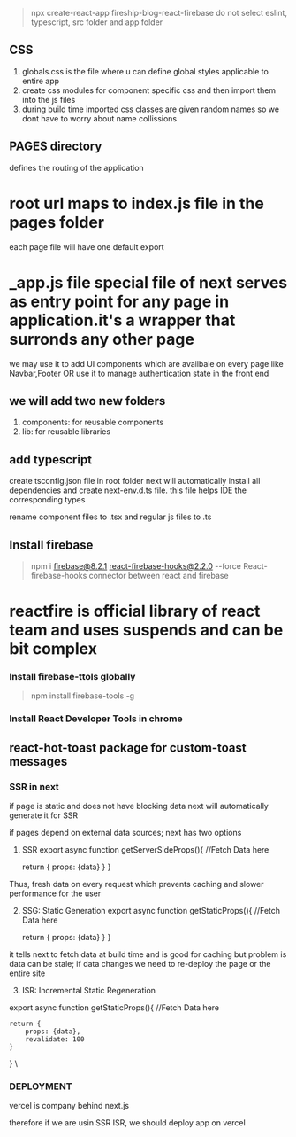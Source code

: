 > npx create-react-app fireship-blog-react-firebase
do not select eslint, typescript, src folder and app folder

## CSS
1. globals.css is the file where u can define global styles applicable to entire app
2. create css modules for component specific css and then import them into the js files
3. during build time imported css classes are given random names so we dont have to worry about name collissions

## PAGES directory
defines the routing of the application
# root url maps to index.js file in the pages folder
each page file will have one default export

# _app.js file special file of next serves as entry point for any page in application.it's a wrapper that surronds any other page

we may use it to add UI components which are availbale on every page like Navbar,Footer OR
use it to manage authentication state in the front end

## we will add two new folders
1. components: for reusable components
2. lib: for reusable libraries

## add typescript
create tsconfig.json file in root folder
next will automatically install all dependencies and create next-env.d.ts file. this file helps IDE the corresponding types

rename component files to .tsx and regular js files to  .ts

## Install firebase
>npm i firebase@8.2.1 react-firebase-hooks@2.2.0 --force
React-firebase-hooks
 connector between react and firebase

 # reactfire is official library of react team and uses suspends and can be bit complex


 ### Install firebase-ttols globally

 >npm install firebase-tools -g

 ### Install React Developer Tools in chrome


 ## react-hot-toast package for custom-toast messages

 ### SSR in next
 if page is static and does not have blocking data
 next will automatically generate it for SSR

 if pages depend on external data sources; next has two options
 1. SSR
 export async function getServerSideProps(){
    //Fetch Data here

    return {
        props: {data}
    }
 }

 Thus, fresh data on every request which prevents caching and slower performance for the user

 2. SSG: Static Generation
 export async function getStaticProps(){
    //Fetch Data here

    return {
        props: {data}
    }
 }

 it tells next to fetch data at build time and is good for caching
 but problem is data can be stale; if data changes we need to re-deploy the 
 page or the entire site

 3. ISR: Incremental Static Regeneration

 export async function getStaticProps(){
    //Fetch Data here

    return {
        props: {data},
        revalidate: 100
    }
 }
 \

 ### DEPLOYMENT
 vercel is company behind next.js

 therefore if we are usin SSR ISR, we should deploy app on vercel
 